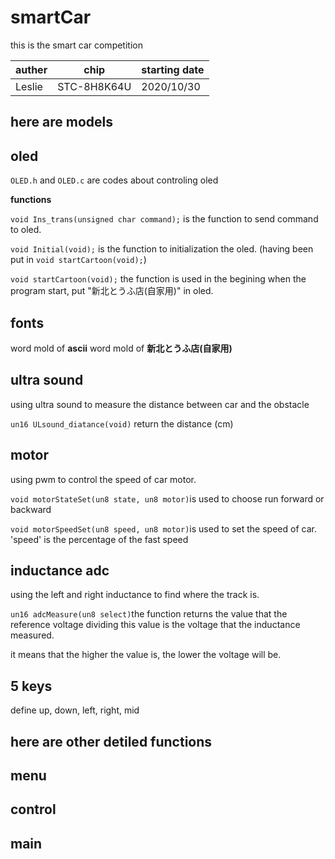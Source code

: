 # smartCar
this is the smart car competition

|auther|chip|starting date|
|:----------|:---------:|:-----------------|
|Leslie|STC-8H8K64U|2020/10/30|

here are models
---
## oled
`OLED.h` and `OLED.c` are codes about controling oled

**functions**

`void Ins_trans(unsigned char command);`
is the function to send command to oled.

`void Initial(void);`
is the function to initialization the oled. (having been put in `void startCartoon(void);`)

`void startCartoon(void);`
the function is used in the begining when the program start, put "新北とうふ店(自家用)" in oled.

## fonts
word mold of **ascii**
word mold of **新北とうふ店(自家用)**

## ultra sound
using ultra sound to measure the distance between car and the obstacle

`un16 ULsound_diatance(void)` return the distance (cm)

## motor
using pwm to control the speed of car motor.

`void motorStateSet(un8 state, un8 motor)`is used to choose run forward or backward

`void motorSpeedSet(un8 speed, un8 motor)`is used to set the speed of car. 
'speed' is the percentage of the fast speed

## inductance adc
using the left and right inductance to find where the track is.

`un16 adcMeasure(un8 select)`the function returns the value that the reference voltage dividing this value is the voltage that the inductance measured.

it means that the higher the value is, the lower the voltage will be.

## 5 keys
define up, down, left, right, mid

here are other detiled functions
---
## menu

## control

## main
